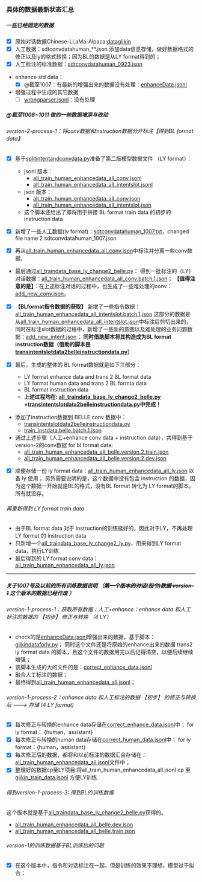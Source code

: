 ### 具体的数据最新状态汇总

##### 一些已经固定的数据

- [x] 原始对话数据Chinese-LLaMa-Alpaca:[datagiikin](..%2F..%2F_giikin_pro_conversations%2FChinese-LLaMA-Alpaca%2Fdatagiikin)
- [x] 人工数据：sdtconvdatahuman_**.json 添加data信息存储，做好数据格式的修正以及ly的格式转换；因为BL的数据是从LY format得到的；
- [x] 人工标注的标准数据：[sdtconvdatahuman_0923.json](sdtconvdatahuman_0923.json)
- enhance std data：
    - [x] @截至1007：有最新的增强出来的数据没有处理：[enhanceData.jsonl](enhanceData.jsonl)
- 增强过程中生成的其它数据
    - [ ] [wrongparser.jsonl](wrongparser.jsonl)：没有处理

##### @截至1008~1011 做的一些数据增添与改动

###### version-2-process-1：将conv数据和instruction数据分开标注【得到BL format data】

- [x] 基于[splitintentandconvdata.py](splitintentandconvdata.py)准备了第二版模型数据文件 （LY format）：
    - jsonl 版本：
        - [all_train_human_enhancedata_all_conv.jsonl](all_train_human_enhancedata_all_conv.jsonl)
        - [all_train_human_enhancedata_all_intentslot.jsonl](all_train_human_enhancedata_all_intentslot.jsonl)
    - json 版本：
        - [all_train_human_enhancedata_all_conv.json](all_train_human_enhancedata_all_conv.json)
        - [all_train_human_enhancedata_all_intentslot.json](all_train_human_enhancedata_all_intentslot.json)
    - 这个脚本还给出了即将用于拼接 BL format train data 的初步的instruction data

- [x] 新增了一些人工数据(ly format)：[sdtconvdatahuman_1007.txt](sdtconvdatahuman_1007.json)，changed file name 2 sdtconvdatahuman_1007.json

- [x] 再从[all_train_human_enhancedata_all_conv.json](all_train_human_enhancedata_all_conv.json)中标注并分离一些conv数据，

- 最后通过[all_traindata_base_ly_change2_belle.py](all_traindata_base_ly_change2_belle.py)：
  得到一批标注的（LY）对话数据：[all_train_human_enhancedata_all_conv.batch.1.json](all_train_human_enhancedata_all_conv.batch.1.json)；
  **【值得注意的是】**：在上述标注对话的过程中，也生成了一些难处理的conv：[add_new_conv.json](add_new_conv.json)。

- [x] **【BLformat指令数据的获取】** 新增了一些指令数据：[all_train_human_enhancedata_all_intentslot.batch.1.json](all_train_human_enhancedata_all_intentslot.batch.1.json)
  这部分的数据是从[all_train_human_enhancedata_all_intentslot.json](all_train_human_enhancedata_all_intentslot.json)中标注后剪切出来的，
  同时在标注slot数据的过程中，新增了一些新的意图以及难处理的业务问题数据：[add_new_intent.json](add_new_intent.json)；
  **同时借助脚本将其构造成为BL format instruction数据（借助的脚本是[transintentslotdata2belleinstructiondata.py](transintentslotdata2belleinstructiondata.py)）**

- [x] 最后，生成的整体的 BL format数据就是如下三部分：
    - LY format enhance data and trans 2 BL format data
    - LY format human data and trans 2 BL formta data
    - BL format instruction data
    - **上述过程均在:
      [all_traindata_base_ly_change2_belle.py](all_traindata_base_ly_change2_belle.py)
      +[transintentslotdata2belleinstructiondata.py](transintentslotdata2belleinstructiondata.py)中完成！**

- 添加了instruction数据到 BELLE conv 数据中：
    - [transintentslotdata2belleinstructiondata.py](transintentslotdata2belleinstructiondata.py)
    - [train_instdata.belle.batch.1.json](train_instdata.belle.batch.1.json)
- 通过上述步骤（人工+enhance conv data + instruction data），共得到基于version-2的conv数据 for bl format data:
    - [all_train_human_enhancedata_all_belle.version.2.train.json](all_train_human_enhancedata_all_belle.version.2.train.json)
    - [all_train_human_enhancedata_all_belle.version.2.dev.json](all_train_human_enhancedata_all_belle.version.2.dev.json)
- [x] 顺便存储一份 ly format data：[all_train_human_enhancedata_all_ly.json](all_train_human_enhancedata_all_ly.json) 以备 ly 使用；
  另外需要说明的是，这个数据中没有包含 instruction 的数据，因为这个数据一开始就是BL的格式，没有BL format 转化为 LY format的脚本，所有就没存。

###### 再重新得到 LY format train data

- 由于BL format data 对于 instruction的训练挺好的，因此对于LY，不再处理LY format 的 instruction data
- 只新增一个[all_traindata_base_ly_change2_ly.py](all_traindata_base_ly_change2_ly.py)，用来得到LY format data，执行LY训练
- 最后得到的 LY format conv data：[all_train_human_enhancedata_all_ly.json](all_train_human_enhancedata_all_ly.json)

-----------------------------------------------------------------------------------------

##### 关于1007号及以前的所有训练数据说明 （~~第一个版本的对话(指令)数据 version-1~~ 这个版本的数据已经作废 ）

###### version-1-process-1：获取所有数据：人工+enhance：enhance data 和人工标注的数据的 【初步】 修正与转换 （4 LY）

- check的是[enhanceData.jsonl](enhanceData.jsonl)增强出来的数据，基于脚本：[giikindataforly.py](giikindataforly.py)；
  同时这个文件还是将原始的enhance出来的数据 trans2 ly format data 的脚本，且这个文件的数据用完以后记得清空，以便后续继续增强；
- 该脚本生成的大的文件的是：[correct_enhance_data.jsonl](correct_enhance_data.jsonl)
- 融合人工标注的数据；
- 最终得到[all_train_human_enhancedata_all.jsonl](all_train_human_enhancedata_all.jsonl)；

###### version-1-process-2：enhance data 和人工标注的数据 【初步】 的修正与转换后 ---> 存储 (4 LY format)

- [x] 每次修正与转换的enhance data存储在[correct_enhance_data.jsonl](correct_enhance_data.jsonl)中； for ly format： {human，assistant}
- [x] 每次修正与转换的human data存储在[correct_human_data.jsonl](correct_human_data.jsonl)中； for ly format：{human，assistant}
- [x] 每次修正后的数据，都将和以前标注的数据汇合存储在：[all_train_human_enhancedata_all.jsonl](all_train_human_enhancedata_all.jsonl)文件中；
- [x] 整理好的数据cp至LY项目:将all_train_human_enhancedata_all.jsonl cp 至
  [giikin_train_data.jsonl](..%2F..%2F_giikin_pro_conversations%2FFirefly%2Fdata%2Fgiikin_train_data.jsonl) 方便LY训练

###### 得到version-1-process-3: 得到BL的训练数据

这个版本就是基于[all_traindata_base_ly_change2_belle.py](all_traindata_base_ly_change2_belle.py)获得的。

- [all_train_human_enhancedata_all_belle.dev.json](all_train_human_enhancedata_all_belle.dev.json)
- [all_train_human_enhancedata_all_belle.train.json](all_train_human_enhancedata_all_belle.train.json)

###### version-1的训练数据基于BL训练后的问题

- [x] 在这个版本中，指令和对话标注在一起，但是训练的效果不理想，模型过于拟合；